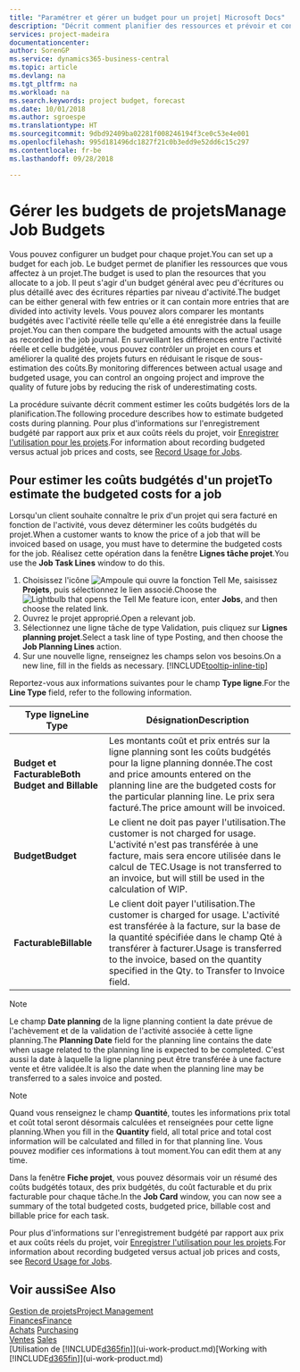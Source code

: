 ```yaml
---
title: "Paramétrer et gérer un budget pour un projet| Microsoft Docs"
description: "Décrit comment planifier des ressources et prévoir et contrôler les coûts d'un projet en définissant un budget pour chaque projet."
services: project-madeira
documentationcenter: 
author: SorenGP
ms.service: dynamics365-business-central
ms.topic: article
ms.devlang: na
ms.tgt_pltfrm: na
ms.workload: na
ms.search.keywords: project budget, forecast
ms.date: 10/01/2018
ms.author: sgroespe
ms.translationtype: HT
ms.sourcegitcommit: 9dbd92409ba02281f008246194f3ce0c53e4e001
ms.openlocfilehash: 995d181496dc1827f21c0b3edd9e52dd6c15c297
ms.contentlocale: fr-be
ms.lasthandoff: 09/28/2018

---
```

# <a name="manage-job-budgets"></a><span data-ttu-id="a4dd1-103">Gérer les budgets de projets</span><span class="sxs-lookup"><span data-stu-id="a4dd1-103">Manage Job Budgets</span></span>
<span data-ttu-id="a4dd1-104">Vous pouvez configurer un budget pour chaque projet.</span><span class="sxs-lookup"><span data-stu-id="a4dd1-104">You can set up a budget for each job.</span></span> <span data-ttu-id="a4dd1-105">Le budget permet de planifier les ressources que vous affectez à un projet.</span><span class="sxs-lookup"><span data-stu-id="a4dd1-105">The budget is used to plan the resources that you allocate to a job.</span></span> <span data-ttu-id="a4dd1-106">Il peut s'agir d'un budget général avec peu d'écritures ou plus détaillé avec des écritures réparties par niveau d'activité.</span><span class="sxs-lookup"><span data-stu-id="a4dd1-106">The budget can be either general with few entries or it can contain more entries that are divided into activity levels.</span></span> <span data-ttu-id="a4dd1-107">Vous pouvez alors comparer les montants budgétés avec l'activité réelle telle qu'elle a été enregistrée dans la feuille projet.</span><span class="sxs-lookup"><span data-stu-id="a4dd1-107">You can then compare the budgeted amounts with the actual usage as recorded in the job journal.</span></span> <span data-ttu-id="a4dd1-108">En surveillant les différences entre l'activité réelle et celle budgétée, vous pouvez contrôler un projet en cours et améliorer la qualité des projets futurs en réduisant le risque de sous-estimation des coûts.</span><span class="sxs-lookup"><span data-stu-id="a4dd1-108">By monitoring differences between actual usage and budgeted usage, you can control an ongoing project and improve the quality of future jobs by reducing the risk of underestimating costs.</span></span>

<span data-ttu-id="a4dd1-109">La procédure suivante décrit comment estimer les coûts budgétés lors de la planification.</span><span class="sxs-lookup"><span data-stu-id="a4dd1-109">The following procedure describes how to estimate budgeted costs during planning.</span></span> <span data-ttu-id="a4dd1-110">Pour plus d'informations sur l'enregistrement budgété par rapport aux prix et aux coûts réels du projet, voir [Enregistrer l'utilisation pour les projets](projects-how-record-job-usage.md).</span><span class="sxs-lookup"><span data-stu-id="a4dd1-110">For information about recording budgeted versus actual job prices and costs, see [Record Usage for Jobs](projects-how-record-job-usage.md).</span></span>  

## <a name="JobBudgetCosts"></a> <span data-ttu-id="a4dd1-111">Pour estimer les coûts budgétés d'un projet</span><span class="sxs-lookup"><span data-stu-id="a4dd1-111">To estimate the budgeted costs for a job</span></span>
<span data-ttu-id="a4dd1-112">Lorsqu'un client souhaite connaître le prix d'un projet qui sera facturé en fonction de l'activité, vous devez déterminer les coûts budgétés du projet.</span><span class="sxs-lookup"><span data-stu-id="a4dd1-112">When a customer wants to know the price of a job that will be invoiced based on usage, you must have to determine the budgeted costs for the job.</span></span> <span data-ttu-id="a4dd1-113">Réalisez cette opération dans la fenêtre **Lignes tâche projet**.</span><span class="sxs-lookup"><span data-stu-id="a4dd1-113">You use the **Job Task Lines** window to do this.</span></span>

1. <span data-ttu-id="a4dd1-114">Choisissez l'icône ![Ampoule qui ouvre la fonction Tell Me](media/ui-search/search_small.png "Dites-moi ce que vous voulez faire"), saisissez **Projets**, puis sélectionnez le lien associé.</span><span class="sxs-lookup"><span data-stu-id="a4dd1-114">Choose the ![Lightbulb that opens the Tell Me feature](media/ui-search/search_small.png "Tell me what you want to do") icon, enter **Jobs**, and then choose the related link.</span></span>  
2. <span data-ttu-id="a4dd1-115">Ouvrez le projet approprié.</span><span class="sxs-lookup"><span data-stu-id="a4dd1-115">Open a relevant job.</span></span>
3. <span data-ttu-id="a4dd1-116">Sélectionnez une ligne tâche de type Validation, puis cliquez sur **Lignes planning projet**.</span><span class="sxs-lookup"><span data-stu-id="a4dd1-116">Select a task line of type Posting, and then choose the **Job Planning Lines** action.</span></span>
4. <span data-ttu-id="a4dd1-117">Sur une nouvelle ligne, renseignez les champs selon vos besoins.</span><span class="sxs-lookup"><span data-stu-id="a4dd1-117">On a new line, fill in the fields as necessary.</span></span> [!INCLUDE[tooltip-inline-tip](includes/tooltip-inline-tip_md.md)]   

<span data-ttu-id="a4dd1-118">Reportez-vous aux informations suivantes pour le champ **Type ligne**.</span><span class="sxs-lookup"><span data-stu-id="a4dd1-118">For the **Line Type** field, refer to the following information.</span></span>  

| <span data-ttu-id="a4dd1-119">Type ligne</span><span class="sxs-lookup"><span data-stu-id="a4dd1-119">Line Type</span></span> | <span data-ttu-id="a4dd1-120">Désignation</span><span class="sxs-lookup"><span data-stu-id="a4dd1-120">Description</span></span> |
| --- | --- |
| <span data-ttu-id="a4dd1-121">**Budget et Facturable**</span><span class="sxs-lookup"><span data-stu-id="a4dd1-121">**Both Budget and Billable**</span></span> |<span data-ttu-id="a4dd1-122">Les montants coût et prix entrés sur la ligne planning sont les coûts budgétés pour la ligne planning donnée.</span><span class="sxs-lookup"><span data-stu-id="a4dd1-122">The cost and price amounts entered on the planning line are the budgeted costs for the particular planning line.</span></span> <span data-ttu-id="a4dd1-123">Le prix sera facturé.</span><span class="sxs-lookup"><span data-stu-id="a4dd1-123">The price amount will be invoiced.</span></span> |
| <span data-ttu-id="a4dd1-124">**Budget**</span><span class="sxs-lookup"><span data-stu-id="a4dd1-124">**Budget**</span></span> |<span data-ttu-id="a4dd1-125">Le client ne doit pas payer l'utilisation.</span><span class="sxs-lookup"><span data-stu-id="a4dd1-125">The customer is not charged for usage.</span></span> <span data-ttu-id="a4dd1-126">L'activité n'est pas transférée à une facture, mais sera encore utilisée dans le calcul de TEC.</span><span class="sxs-lookup"><span data-stu-id="a4dd1-126">Usage is not transferred to an invoice, but will still be used in the calculation of WIP.</span></span> |
| <span data-ttu-id="a4dd1-127">**Facturable**</span><span class="sxs-lookup"><span data-stu-id="a4dd1-127">**Billable**</span></span> |<span data-ttu-id="a4dd1-128">Le client doit payer l'utilisation.</span><span class="sxs-lookup"><span data-stu-id="a4dd1-128">The customer is charged for usage.</span></span> <span data-ttu-id="a4dd1-129">L'activité est transférée à la facture, sur la base de la quantité spécifiée dans le champ Qté à transférer à facturer.</span><span class="sxs-lookup"><span data-stu-id="a4dd1-129">Usage is transferred to the invoice, based on the quantity specified in the Qty. to Transfer to Invoice field.</span></span> |

> [!NOTE]  
>   <span data-ttu-id="a4dd1-130">Le champ **Date planning** de la ligne planning contient la date prévue de l'achèvement et de la validation de l'activité associée à cette ligne planning.</span><span class="sxs-lookup"><span data-stu-id="a4dd1-130">The **Planning Date** field for the planning line contains the date when usage related to the planning line is expected to be completed.</span></span> <span data-ttu-id="a4dd1-131">C'est aussi la date à laquelle la ligne planning peut être transférée à une facture vente et être validée.</span><span class="sxs-lookup"><span data-stu-id="a4dd1-131">It is also the date when the planning line may be transferred to a sales invoice and posted.</span></span>  

> [!NOTE]  
>   <span data-ttu-id="a4dd1-132">Quand vous renseignez le champ **Quantité**, toutes les informations prix total et coût total seront désormais calculées et renseignées pour cette ligne planning.</span><span class="sxs-lookup"><span data-stu-id="a4dd1-132">When you fill in the **Quantity** field, all total price and total cost information will be calculated and filled in for that planning line.</span></span> <span data-ttu-id="a4dd1-133">Vous pouvez modifier ces informations à tout moment.</span><span class="sxs-lookup"><span data-stu-id="a4dd1-133">You can edit them at any time.</span></span>

<span data-ttu-id="a4dd1-134">Dans la fenêtre **Fiche projet**, vous pouvez désormais voir un résumé des coûts budgétés totaux, des prix budgétés, du coût facturable et du prix facturable pour chaque tâche.</span><span class="sxs-lookup"><span data-stu-id="a4dd1-134">In the **Job Card** window, you can now see a summary of the total budgeted costs, budgeted price, billable cost and billable price for each task.</span></span>

<span data-ttu-id="a4dd1-135">Pour plus d'informations sur l'enregistrement budgété par rapport aux prix et aux coûts réels du projet, voir [Enregistrer l'utilisation pour les projets](projects-how-record-job-usage.md).</span><span class="sxs-lookup"><span data-stu-id="a4dd1-135">For information about recording budgeted versus actual job prices and costs, see [Record Usage for Jobs](projects-how-record-job-usage.md).</span></span>

## <a name="see-also"></a><span data-ttu-id="a4dd1-136">Voir aussi</span><span class="sxs-lookup"><span data-stu-id="a4dd1-136">See Also</span></span>
[<span data-ttu-id="a4dd1-137">Gestion de projets</span><span class="sxs-lookup"><span data-stu-id="a4dd1-137">Project Management</span></span>](projects-manage-projects.md)  
[<span data-ttu-id="a4dd1-138">Finances</span><span class="sxs-lookup"><span data-stu-id="a4dd1-138">Finance</span></span>](finance.md)  
<span data-ttu-id="a4dd1-139">[Achats](purchasing-manage-purchasing.md)       </span><span class="sxs-lookup"><span data-stu-id="a4dd1-139">[Purchasing](purchasing-manage-purchasing.md)       </span></span>  
<span data-ttu-id="a4dd1-140">[Ventes](sales-manage-sales.md)    </span><span class="sxs-lookup"><span data-stu-id="a4dd1-140">[Sales](sales-manage-sales.md)    </span></span>  
<span data-ttu-id="a4dd1-141">[Utilisation de [!INCLUDE[d365fin](includes/d365fin_md.md)]](ui-work-product.md)</span><span class="sxs-lookup"><span data-stu-id="a4dd1-141">[Working with [!INCLUDE[d365fin](includes/d365fin_md.md)]](ui-work-product.md)</span></span>  

